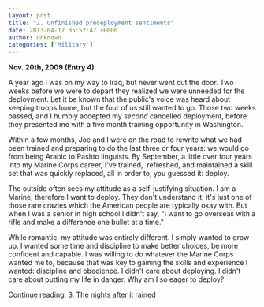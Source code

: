 ```yaml
---
layout: post
title: "2. Unfinished predeployment sentiments"
date: 2013-04-17 05:52:47 +0000
author: Unknown
categories: ['Military']
---
```


**Nov. 20th, 2009 (Entry 4)**

A year ago I was on my way to Iraq, but never went out the door. Two weeks before we were to depart they realized we were unneeded for the deployment. Let it be known that the public's voice was heard about keeping troops home, but the four of us still wanted to go. Those two weeks passed, and I humbly accepted my *second* cancelled deployment, before they presented me with a five month training opportunity in Washington.

Within a few months, Joe and I were on the road to rewrite what we had been trained and preparing to do the last three or four years: we would go from being Arabic to Pashto linguists. By September, a little over four years into my Marine Corps career, I've trained,  refreshed, and maintained a skill set that was quickly replaced, all in order to, you guessed it: deploy.

<!--more-->

The outside often sees my attitude as a self-justifying situation. I am a Marine, therefore I want to deploy. They don't understand it; it's just one of those rare crazies which the American people are typically okay with. But when I was a senior in high school I didn't say, "I want to go overseas with a rifle and make a difference one bullet at a time."

While romantic, my attitude was entirely different. I simply wanted to grow up. I wanted some time and discipline to make better choices, be more confident and capable. I was willing to do whatever the Marine Corps wanted me to, because that was key to gaining the skills and experience I wanted: discipline and obedience. I didn't care about deploying. I didn't care about putting my life in danger. Why am I so eager to deploy?

Continue reading: [3. The nights after it rained](https://thoughtrepair.wordpress.com/2013/04/18/3-the-nights-after-the-rain/)